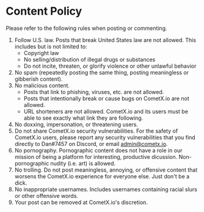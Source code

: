 # Content Policy
Please refer to the following rules when posting or commenting.

1. Follow U.S. law. Posts that break United States law are not allowed. This includes but is not limited to:
    * Copyright law
    * No selling/distribution of illegal drugs or substances
    * Do not incite, threaten, or glorify violence or other unlawful behavior
1. No spam (repeatedly posting the same thing, posting meaningless or gibberish content).
1. No malicious content.
    * Posts that link to phishing, viruses, etc. are not allowed.
    * Posts that intentionally break or cause bugs on CometX.io are not allowed.
    * URL shorteners are not allowed. CometX.io and its users must be able to see exactly what link they are following.
1. No doxxing, impersonation, or threatening users.
1. Do not share CometX.io security vulnerabilities. For the safety of CometX.io users, please report any security vulnerabilities that you find directly to Dan#7457 on Discord, or email admin@cometx.io.
1. No pornography. Pornographic content does not have a role in our mission of being a platform for interesting, productive dicussion. Non-pornographic nudity (i.e. art) is allowed.
1. No trolling. Do not post meaningless, annoying, or offensive content that worsens the CometX.io experience for everyone else. Just don't be a dick.
1. No inappropriate usernames. Includes usernames containing racial slurs or other offensive words.
1. Your post can be removed at CometX.io's discretion.
